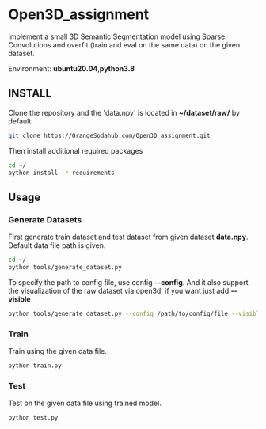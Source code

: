 # Open3D_assignment
Implement a small 3D Semantic Segmentation model using Sparse Convolutions and overfit (train and eval on the same data) on the given dataset.


Environment: **ubuntu20.04**,**python3.8**

## INSTALL
Clone the repository and the 'data.npy' is located in **~/dataset/raw/** by default

```bash
git clone https://OrangeSodahub.com/Open3D_assignment.git
```

Then install additional required packages

```bash
cd ~/
python install -r requirements
```

## Usage
### Generate Datasets
First generate train dataset and test dataset from given dataset **data.npy**. Default data file path is given.

```bash
cd ~/
python tools/generate_dataset.py
```

To specify the path to config file, use config **--config**. And it also support the visualization of the raw dataset via open3d, if you want just add **--visible**

```bash
python tools/generate_dataset.py --config /path/to/config/file --visible True
```

### Train
Train using the given data file.

```bash
python train.py
```


### Test
Test on the given data file using trained model.

```bash
python test.py
```

